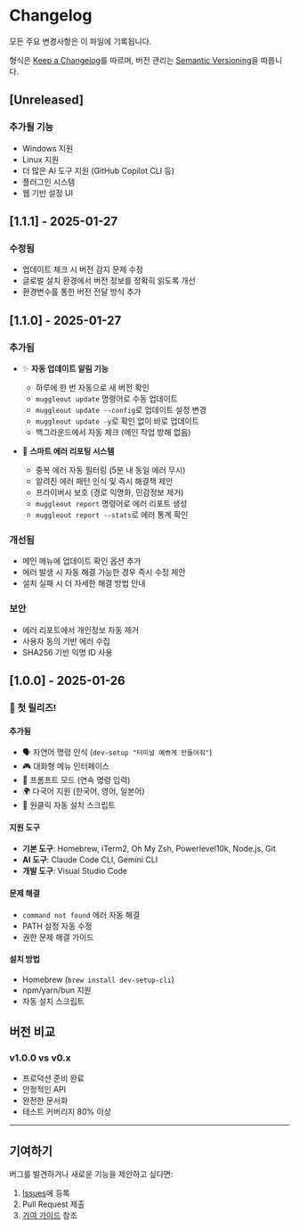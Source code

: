# Changelog

모든 주요 변경사항은 이 파일에 기록됩니다.

형식은 [Keep a Changelog](https://keepachangelog.com/ko/1.0.0/)를 따르며,
버전 관리는 [Semantic Versioning](https://semver.org/lang/ko/)을 따릅니다.

## [Unreleased]

### 추가될 기능
- Windows 지원
- Linux 지원  
- 더 많은 AI 도구 지원 (GitHub Copilot CLI 등)
- 플러그인 시스템
- 웹 기반 설정 UI

## [1.1.1] - 2025-01-27

### 수정됨
- 업데이트 체크 시 버전 감지 문제 수정
- 글로벌 설치 환경에서 버전 정보를 정확히 읽도록 개선
- 환경변수를 통한 버전 전달 방식 추가

## [1.1.0] - 2025-01-27

### 추가됨
- ✨ **자동 업데이트 알림 기능**
  - 하루에 한 번 자동으로 새 버전 확인
  - `muggleout update` 명령어로 수동 업데이트
  - `muggleout update --config`로 업데이트 설정 변경
  - `muggleout update -y`로 확인 없이 바로 업데이트
  - 백그라운드에서 자동 체크 (메인 작업 방해 없음)

- 🚨 **스마트 에러 리포팅 시스템**
  - 중복 에러 자동 필터링 (5분 내 동일 에러 무시)
  - 알려진 에러 패턴 인식 및 즉시 해결책 제안
  - 프라이버시 보호 (경로 익명화, 민감정보 제거)
  - `muggleout report` 명령어로 에러 리포트 생성
  - `muggleout report --stats`로 에러 통계 확인

### 개선됨
- 메인 메뉴에 업데이트 확인 옵션 추가
- 에러 발생 시 자동 해결 가능한 경우 즉시 수정 제안
- 설치 실패 시 더 자세한 해결 방법 안내

### 보안
- 에러 리포트에서 개인정보 자동 제거
- 사용자 동의 기반 에러 수집
- SHA256 기반 익명 ID 사용

## [1.0.0] - 2025-01-26

### 🎉 첫 릴리즈!

#### 추가됨
- 🗣️ 자연어 명령 인식 (`dev-setup "터미널 예쁘게 만들어줘"`)
- 🎮 대화형 메뉴 인터페이스
- 💬 프롬프트 모드 (연속 명령 입력)
- 🌍 다국어 지원 (한국어, 영어, 일본어)
- 🚀 원클릭 자동 설치 스크립트

#### 지원 도구
- **기본 도구**: Homebrew, iTerm2, Oh My Zsh, Powerlevel10k, Node.js, Git
- **AI 도구**: Claude Code CLI, Gemini CLI
- **개발 도구**: Visual Studio Code

#### 문제 해결
- `command not found` 에러 자동 해결
- PATH 설정 자동 수정
- 권한 문제 해결 가이드

#### 설치 방법
- Homebrew (`brew install dev-setup-cli`)
- npm/yarn/bun 지원
- 자동 설치 스크립트

## 버전 비교

### v1.0.0 vs v0.x
- 프로덕션 준비 완료
- 안정적인 API
- 완전한 문서화
- 테스트 커버리지 80% 이상

---

## 기여하기

버그를 발견하거나 새로운 기능을 제안하고 싶다면:
1. [Issues](https://github.com/your-username/dev-setup-cli/issues)에 등록
2. Pull Request 제출
3. [기여 가이드](CONTRIBUTING.md) 참조